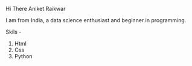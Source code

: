 Hi There Aniket Raikwar

I am from India, a data science enthusiast and beginner in programming.

Skils -
1. Html
2. Css
3. Python
